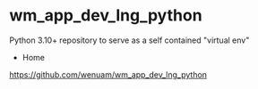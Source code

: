 # wm_app_dev_lng_python

Python 3.10+ repository to serve as a self contained "virtual env"

* Home

https://github.com/wenuam/wm_app_dev_lng_python
